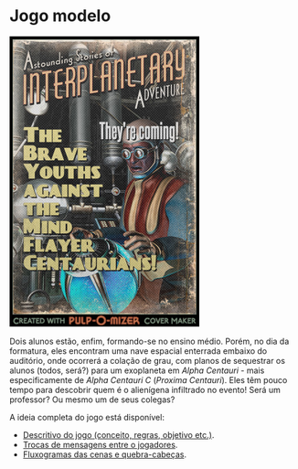 # Jogo modelo

![capa-do-jogo](capa-do-jogo.jpeg)

Dois alunos estão, enfim, formando-se no ensino médio. Porém, no dia da formatura, eles encontram uma nave espacial enterrada embaixo do auditório, onde ocorrerá a colação de grau, com planos de sequestrar os alunos (todos, será?) para um exoplaneta em _Alpha Centauri_ - mais especificamente de _Alpha Centauri C_ (_Proxima Centauri_). Eles têm pouco tempo para descobrir quem é o alienígena infiltrado no evento! Será um professor? Ou mesmo um de seus colegas?

A ideia completa do jogo está disponível:

- [Descritivo do jogo (conceito, regras, objetivo etc.)](jogo-modelo-descritivo.md).
- [Trocas de mensagens entre o jogadores](jogo-modelo-mensagens.md).
- [Fluxogramas das cenas e quebra-cabeças](jogo-modelo-fluxogramas.md).
